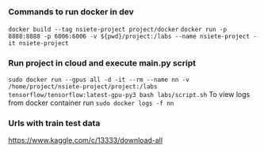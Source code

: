 ### Commands to run docker in dev
`docker build --tag nsiete-project project/docker`
`docker run -p 8888:8888 -p 6006:6006 -v ${pwd}/project:/labs --name nsiete-project -it nsiete-project`

### Run project in cloud and execute main.py script
`sudo docker run --gpus all -d -it --rm --name nn -v /home/project/nsiete-project/project:/labs tensorflow/tensorflow:latest-gpu-py3 bash labs/script.sh`
To view logs from docker container run 
`sudo docker logs -f nn` 

### Urls with train test data
https://www.kaggle.com/c/13333/download-all
